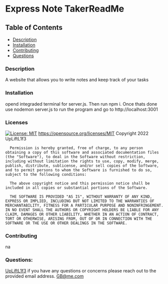 # Express Note TakerReadMe

  ## Table of Contents
  - [Description](#Description)
  - [Installation](#Installation)
  - [Contributing](#Contributing)
  - [Questions](#Questions)
  
  ### Description
  A website that allows you to write notes and keep track of your tasks
  
  ### Installation
  opend integraded terminal for server.js. Then run npm i. Once thats done use nodemon server.js to run the program and go to http://localhost:3001
  
  ### Licenses
  [![License: MIT](https://img.shields.io/badge/License-MIT-yellow.svg)](https://opensource.org/licenses/MIT)
  https://opensource.org/licenses/MIT
  Copyright 2022 UpLiftL1f3

      Permission is hereby granted, free of charge, to any person obtaining a copy of this software and associated documentation files (the "Software"), to deal in the Software without restriction, including without limitation the rights to use, copy, modify, merge, publish, distribute, sublicense, and/or sell copies of the Software, and to permit persons to whom the Software is furnished to do so, subject to the following conditions:
      
      The above copyright notice and this permission notice shall be included in all copies or substantial portions of the Software.
      
      THE SOFTWARE IS PROVIDED "AS IS", WITHOUT WARRANTY OF ANY KIND, EXPRESS OR IMPLIED, INCLUDING BUT NOT LIMITED TO THE WARRANTIES OF MERCHANTABILITY, FITNESS FOR A PARTICULAR PURPOSE AND NONINFRINGEMENT. IN NO EVENT SHALL THE AUTHORS OR COPYRIGHT HOLDERS BE LIABLE FOR ANY CLAIM, DAMAGES OR OTHER LIABILITY, WHETHER IN AN ACTION OF CONTRACT, TORT OR OTHERWISE, ARISING FROM, OUT OF OR IN CONNECTION WITH THE SOFTWARE OR THE USE OR OTHER DEALINGS IN THE SOFTWARE.
  
  ### Contributing
  na
  
  ### Questions: 
  [ UpLiftL1f3](https://github.com/UpLiftL1f3)
  if you have any questions or concerns please reach out to the provided email address.
  GB@me.com
  
  
  